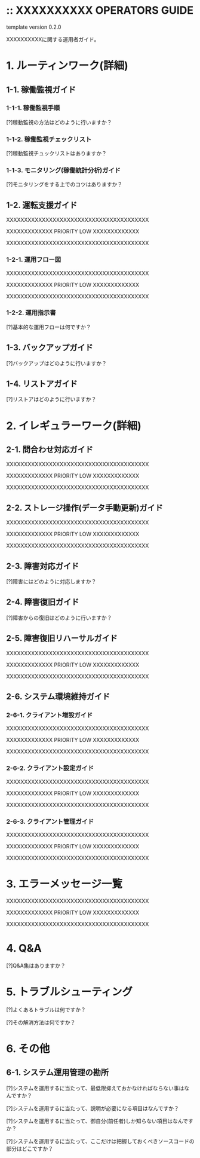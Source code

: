 
:: XXXXXXXXXX OPERATORS GUIDE
===

template version 0.2.0

XXXXXXXXXXに関する運用者ガイド。


# 1. ルーティンワーク(詳細)

## 1-1. 稼働監視ガイド

### 1-1-1. 稼働監視手順

[?]稼動監視の方法はどのように行いますか？

### 1-1-2. 稼働監視チェックリスト

[?]稼動監視チュックリストはありますか？

### 1-1-3. モニタリング(稼働統計分析)ガイド

[?]モニタリングをする上でのコツはありますか？

## 1-2. 運転支援ガイド

XXXXXXXXXXXXXXXXXXXXXXXXXXXXXXXXXXXXXXXX

XXXXXXXXXXXXX PRIORITY LOW XXXXXXXXXXXXX

XXXXXXXXXXXXXXXXXXXXXXXXXXXXXXXXXXXXXXXX

### 1-2-1. 運用フロー図

XXXXXXXXXXXXXXXXXXXXXXXXXXXXXXXXXXXXXXXX

XXXXXXXXXXXXX PRIORITY LOW XXXXXXXXXXXXX

XXXXXXXXXXXXXXXXXXXXXXXXXXXXXXXXXXXXXXXX

### 1-2-2. 運用指示書

[?]基本的な運用フローは何ですか？
    
## 1-3. バックアップガイド

[?]バックアップはどのように行いますか？

## 1-4. リストアガイド

[?]リストアはどのように行いますか？

# 2. イレギュラーワーク(詳細)

## 2-1. 問合わせ対応ガイド

XXXXXXXXXXXXXXXXXXXXXXXXXXXXXXXXXXXXXXXX

XXXXXXXXXXXXX PRIORITY LOW XXXXXXXXXXXXX

XXXXXXXXXXXXXXXXXXXXXXXXXXXXXXXXXXXXXXXX

## 2-2. ストレージ操作(データ手動更新)ガイド

XXXXXXXXXXXXXXXXXXXXXXXXXXXXXXXXXXXXXXXX

XXXXXXXXXXXXX PRIORITY LOW XXXXXXXXXXXXX

XXXXXXXXXXXXXXXXXXXXXXXXXXXXXXXXXXXXXXXX

## 2-3. 障害対応ガイド

[?]障害にはどのように対応しますか？
    
## 2-4. 障害復旧ガイド

[?]障害からの復旧はどのように行いますか？

## 2-5. 障害復旧リハーサルガイド

XXXXXXXXXXXXXXXXXXXXXXXXXXXXXXXXXXXXXXXX

XXXXXXXXXXXXX PRIORITY LOW XXXXXXXXXXXXX

XXXXXXXXXXXXXXXXXXXXXXXXXXXXXXXXXXXXXXXX

## 2-6. システム環境維持ガイド

### 2-6-1. クライアント増設ガイド

XXXXXXXXXXXXXXXXXXXXXXXXXXXXXXXXXXXXXXXX

XXXXXXXXXXXXX PRIORITY LOW XXXXXXXXXXXXX

XXXXXXXXXXXXXXXXXXXXXXXXXXXXXXXXXXXXXXXX

### 2-6-2. クライアント設定ガイド

XXXXXXXXXXXXXXXXXXXXXXXXXXXXXXXXXXXXXXXX

XXXXXXXXXXXXX PRIORITY LOW XXXXXXXXXXXXX

XXXXXXXXXXXXXXXXXXXXXXXXXXXXXXXXXXXXXXXX

### 2-6-3. クライアント管理ガイド

XXXXXXXXXXXXXXXXXXXXXXXXXXXXXXXXXXXXXXXX

XXXXXXXXXXXXX PRIORITY LOW XXXXXXXXXXXXX

XXXXXXXXXXXXXXXXXXXXXXXXXXXXXXXXXXXXXXXX

# 3. エラーメッセージ一覧

XXXXXXXXXXXXXXXXXXXXXXXXXXXXXXXXXXXXXXXX

XXXXXXXXXXXXX PRIORITY LOW XXXXXXXXXXXXX

XXXXXXXXXXXXXXXXXXXXXXXXXXXXXXXXXXXXXXXX

# 4. Q&A

[?]Q&A集はありますか？

# 5. トラブルシューティング

[?]よくあるトラブルは何ですか？

[?]その解消方法は何ですか？

# 6. その他

## 6-1. システム運用管理の勘所

[?]システムを運用するに当たって、最低限抑えておかなければならない事はなんですか？

[?]システムを運用するに当たって、説明が必要になる項目はなんですか？

[?]システムを運用するに当たって、御自分(前任者)しか知らない項目はなんですか？

[?]システムを運用するに当たって、ここだけは把握しておくべきソースコードの部分はどこですか？
